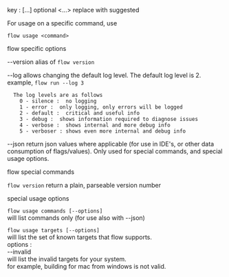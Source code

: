 key :
  [...] optional
  <...> replace with suggested

For usage on a specific command, use

  `flow usage <command>`

flow specific options

  --version
      alias of `flow version`

  --log <level>
      allows changing the default log level.
      The default log level is 2. example, `flow run --log 3`

      The log levels are as follows
        0 - silence :  no logging
        1 - error :  only logging, only errors will be logged
        2 - default :  critical and useful info
        3 - debug :  shows information required to diagnose issues
        4 - verbose :  shows internal and more debug info
        5 - verboser : shows even more internal and debug info

  --json
      return json values where applicable (for use in IDE's, or other data consumption of flags/values).
      Only used for special commands, and special usage options.


flow special commands

  `flow version`
    return a plain, parseable version number

special usage options

  `flow usage commands [--options]`   
    will list commands only (for use also with --json)

  `flow usage targets [--options]`   
    will list the set of known targets that flow supports.   
      options :   
        --invalid   
            will list the invalid targets for your system.    
            for example, building for mac from windows is not valid.